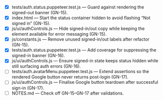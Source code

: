 - [x] tests/auth.status.puppeteer.test.js — Guard against rendering the signed-out banner (GN-15).
- [x] index.html — Start the status container hidden to avoid flashing “Not signed in” (GN-15).
- [x] js/ui/authControls.js — Hide signed-in/out copy while keeping the element available for error messaging (GN-15).
- [x] js/constants.js — Remove unused signed-in/out labels after refactor (GN-15).
- [x] tests/auth.status.puppeteer.test.js — Add coverage for suppressing the signed-in banner (GN-16).
- [x] js/ui/authControls.js — Ensure signed-in state keeps status hidden while still surfacing auth errors (GN-16).
- [ ] tests/auth.avatarMenu.puppeteer.test.js — Extend assertions so the rendered Google button never returns post-login (GN-17).
- [ ] js/ui/authControls.js — Finalise Google button teardown after successful sign-in (GN-17).
- [ ] NOTES.md — Check off GN-15–GN-17 after validations.
